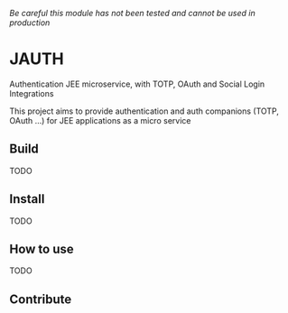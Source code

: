 *Be careful this module has not been tested and cannot be used in production*

# JAUTH
Authentication JEE microservice, with TOTP, OAuth and Social Login Integrations

This project aims to provide authentication and auth companions (TOTP, OAuth ...) for JEE applications as a micro service

## Build

TODO

## Install

TODO

## How to use

TODO

## Contribute
